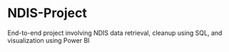 # NDIS-Project
End-to-end project involving NDIS data retrieval, cleanup using SQL, and visualization using Power BI

